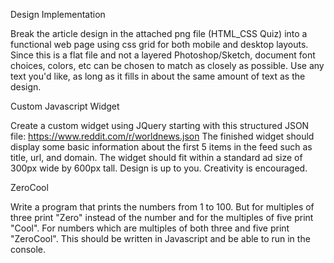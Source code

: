 Design Implementation

Break the article design in the attached png file (HTML_CSS Quiz) into a functional web page using css grid for both mobile and desktop layouts.  Since this is a flat file and not a layered Photoshop/Sketch, document font choices, colors, etc can be chosen to match as closely as possible. Use any text you'd like, as long as it fills in about the same amount of text as the design.

Custom Javascript Widget

Create a custom widget using JQuery starting with this structured JSON file: https://www.reddit.com/r/worldnews.json
The finished widget should display some basic information about the first 5 items in the feed such as title, url, and domain.
The widget should fit within a standard ad size of 300px wide by 600px tall.
Design is up to you.  Creativity is encouraged.

ZeroCool

Write a program that prints the numbers from 1 to 100.
But for multiples of three print "Zero" instead of the number and for the multiples of five print "Cool".
For numbers which are multiples of both three and five print "ZeroCool".
This should be written in Javascript and be able to run in the console.
